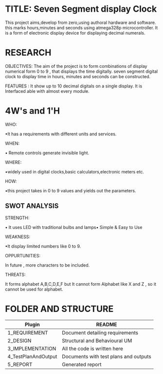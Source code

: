 # TITLE: Seven Segment display  Clock
This project aims,develop from zero,using authoral hardware and software. this marks hours,minutes and seconds using atmega328p microcontroller. It is a form of electronic display device for displaying decimal numerals.
# RESEARCH
OBJECTIVES:
The aim of the project is to form combinations of display numerical form 0 to 9 , that displays the time digitally.  seven segment digital  clock to display time in hours, minutes and seconds can be constructed.

FEATURES : 
It show up to 10 decimal digitals on a single display.
It is Interfaced able with almost every module.
          


# 4W's and 1'H

WHO:

•It has a requirements with different units and services.

WHEN:

• Remote controls generate invisible light.

WHERE:

•widely used in digital clocks,basic calculators,electronic meters etc.

HOW:

•this project takes in 0 to 9 values and yields out the  parameters.


## SWOT ANALYSIS

STRENGTH:

• It uses LED with traditional bulbs and lamps• Simple & Easy to Use

WEAKNESS:

•It display limited numbers like 0 to 9.

OPPURTUNITIES:

In future , more characters to be included.

THREATS:

 It forms alphabet A,B,C,D,E,F but It cannot form Alphabet like X and Z , so it cannot be used for alphabet.
 
 
# FOLDER AND STRUCTURE

| Plugin | README |
| ------ | ------ |
| 1_REQUIREMENT | Document detailing requirements |
| 2_DESIGN| Structural and Behavioural UM |
| 3_IMPLEMENTATION| All the code is written here
| 4_TestPlanAndOutput| Documents with test plans and outputs|
| 5_REPORT| Generated report

